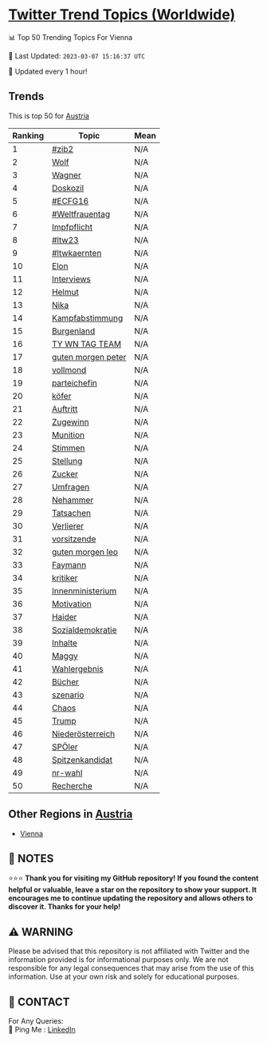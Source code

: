 [Twitter Trend Topics (Worldwide)](https://github.com/ErcinDedeoglu/Twitter-Trend-Topics)
==========


📊 Top 50 Trending Topics For Vienna

📆 Last Updated: `2023-03-07 15:16:37 UTC`

🔧 Updated every 1 hour!


## Trends

This is top 50 for [Austria](</Austria>)

| Ranking | Topic | Mean |
| ------- | ------------ | ------------ |
| 1 | [#zib2](http://twitter.com/search?q=%23zib2) | N/A |
| 2 | [Wolf](http://twitter.com/search?q=Wolf) | N/A |
| 3 | [Wagner](http://twitter.com/search?q=Wagner) | N/A |
| 4 | [Doskozil](http://twitter.com/search?q=Doskozil) | N/A |
| 5 | [#ECFG16](http://twitter.com/search?q=%23ECFG16) | N/A |
| 6 | [#Weltfrauentag](http://twitter.com/search?q=%23Weltfrauentag) | N/A |
| 7 | [Impfpflicht](http://twitter.com/search?q=Impfpflicht) | N/A |
| 8 | [#ltw23](http://twitter.com/search?q=%23ltw23) | N/A |
| 9 | [#ltwkaernten](http://twitter.com/search?q=%23ltwkaernten) | N/A |
| 10 | [Elon](http://twitter.com/search?q=Elon) | N/A |
| 11 | [Interviews](http://twitter.com/search?q=Interviews) | N/A |
| 12 | [Helmut](http://twitter.com/search?q=Helmut) | N/A |
| 13 | [Nika](http://twitter.com/search?q=Nika) | N/A |
| 14 | [Kampfabstimmung](http://twitter.com/search?q=Kampfabstimmung) | N/A |
| 15 | [Burgenland](http://twitter.com/search?q=Burgenland) | N/A |
| 16 | [TY WN TAG TEAM](http://twitter.com/search?q=TY+WN+TAG+TEAM) | N/A |
| 17 | [guten morgen peter](http://twitter.com/search?q=guten+morgen+peter) | N/A |
| 18 | [vollmond](http://twitter.com/search?q=vollmond) | N/A |
| 19 | [parteichefin](http://twitter.com/search?q=parteichefin) | N/A |
| 20 | [köfer](http://twitter.com/search?q=k%c3%b6fer) | N/A |
| 21 | [Auftritt](http://twitter.com/search?q=Auftritt) | N/A |
| 22 | [Zugewinn](http://twitter.com/search?q=Zugewinn) | N/A |
| 23 | [Munition](http://twitter.com/search?q=Munition) | N/A |
| 24 | [Stimmen](http://twitter.com/search?q=Stimmen) | N/A |
| 25 | [Stellung](http://twitter.com/search?q=Stellung) | N/A |
| 26 | [Zucker](http://twitter.com/search?q=Zucker) | N/A |
| 27 | [Umfragen](http://twitter.com/search?q=Umfragen) | N/A |
| 28 | [Nehammer](http://twitter.com/search?q=Nehammer) | N/A |
| 29 | [Tatsachen](http://twitter.com/search?q=Tatsachen) | N/A |
| 30 | [Verlierer](http://twitter.com/search?q=Verlierer) | N/A |
| 31 | [vorsitzende](http://twitter.com/search?q=vorsitzende) | N/A |
| 32 | [guten morgen leo](http://twitter.com/search?q=guten+morgen+leo) | N/A |
| 33 | [Faymann](http://twitter.com/search?q=Faymann) | N/A |
| 34 | [kritiker](http://twitter.com/search?q=kritiker) | N/A |
| 35 | [Innenministerium](http://twitter.com/search?q=Innenministerium) | N/A |
| 36 | [Motivation](http://twitter.com/search?q=Motivation) | N/A |
| 37 | [Haider](http://twitter.com/search?q=Haider) | N/A |
| 38 | [Sozialdemokratie](http://twitter.com/search?q=Sozialdemokratie) | N/A |
| 39 | [Inhalte](http://twitter.com/search?q=Inhalte) | N/A |
| 40 | [Maggy](http://twitter.com/search?q=Maggy) | N/A |
| 41 | [Wahlergebnis](http://twitter.com/search?q=Wahlergebnis) | N/A |
| 42 | [Bücher](http://twitter.com/search?q=B%c3%bccher) | N/A |
| 43 | [szenario](http://twitter.com/search?q=szenario) | N/A |
| 44 | [Chaos](http://twitter.com/search?q=Chaos) | N/A |
| 45 | [Trump](http://twitter.com/search?q=Trump) | N/A |
| 46 | [Niederösterreich](http://twitter.com/search?q=Nieder%c3%b6sterreich) | N/A |
| 47 | [SPÖler](http://twitter.com/search?q=SP%c3%96ler) | N/A |
| 48 | [Spitzenkandidat](http://twitter.com/search?q=Spitzenkandidat) | N/A |
| 49 | [nr-wahl](http://twitter.com/search?q=nr-wahl) | N/A |
| 50 | [Recherche](http://twitter.com/search?q=Recherche) | N/A |



## Other Regions in [Austria](</Austria>)

* [Vienna](</Austria/Vienna.md>)



## 📝 NOTES

⭐⭐⭐ **Thank you for visiting my GitHub repository! If you found the content helpful or valuable, leave a star on the repository to show your support. It encourages me to continue updating the repository and allows others to discover it. Thanks for your help!**


## ⚠️ WARNING

Please be advised that this repository is not affiliated with Twitter and the information provided is for informational purposes only. We are not responsible for any legal consequences that may arise from the use of this information. Use at your own risk and solely for educational purposes.


## 📨 CONTACT

 For Any Queries:  
            🏓 Ping Me : [LinkedIn](https://www.linkedin.com/in/ercindedeoglu/)

